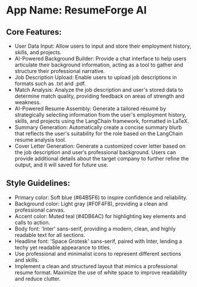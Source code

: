 # **App Name**: ResumeForge AI

## Core Features:

- User Data Input: Allow users to input and store their employment history, skills, and projects.
- AI-Powered Background Builder: Provide a chat interface to help users articulate their background information, acting as a tool to gather and structure their professional narrative.
- Job Description Upload: Enable users to upload job descriptions in formats such as .txt and .pdf.
- Match Analysis: Analyze the job description and user's stored data to determine match quality, providing feedback on areas of strength and weakness.
- AI-Powered Resume Assembly: Generate a tailored résumé by strategically selecting information from the user's employment history, skills, and projects using the LangChain framework, formatted in LaTeX.
- Summary Generation: Automatically create a concise summary blurb that reflects the user's suitability for the role based on the LangChain resume analysis tool.
- Cover Letter Generation: Generate a customized cover letter based on the job description and user’s professional background. Users can provide additional details about the target company to further refine the output, and it will saved for future use.

## Style Guidelines:

- Primary color: Soft blue (#64B5F6) to inspire confidence and reliability.
- Background color: Light gray (#F0F4F8), providing a clean and professional canvas.
- Accent color: Muted teal (#4DB6AC) for highlighting key elements and calls to action.
- Body font: 'Inter' sans-serif, providing a modern, clean, and highly readable text for all sections.
- Headline font: 'Space Grotesk' sans-serif, paired with Inter, lending a techy yet readable appearance to titles.
- Use professional and minimalist icons to represent different sections and skills.
- Implement a clean and structured layout that mimics a professional resume format. Maximize the use of white space to improve readability and reduce clutter.